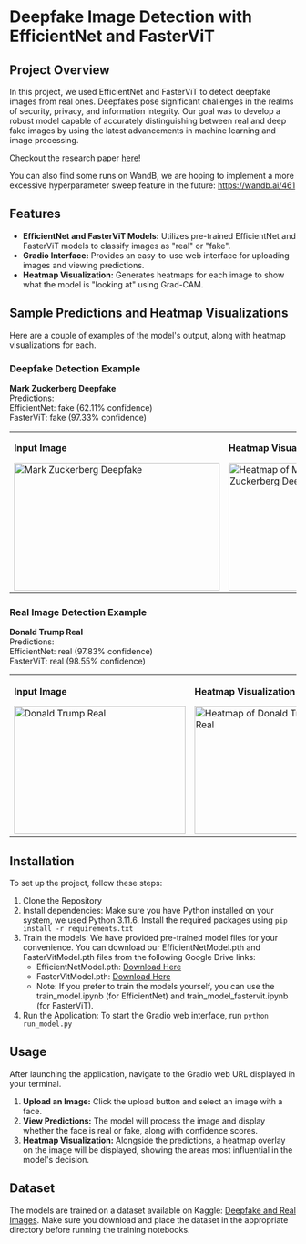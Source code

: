 # Deepfake Image Detection with EfficientNet and FasterViT

## Project Overview
In this project, we used EfficientNet and FasterViT to detect deepfake images from real ones. Deepfakes pose significant challenges in the realms of security, privacy, and information integrity. Our goal was to develop a robust model capable of accurately distinguishing between real and deep fake images by using the latest advancements in machine learning and image processing.

Checkout the research paper [here](https://docs.google.com/document/d/1Duh0sKFxBPB-_-t1U8HRtR3py7OVKb715McTbgyHh7Q/edit?usp=sharing)!

You can also find some runs on WandB, we are hoping to implement a more excessive hyperparameter sweep feature in the future: https://wandb.ai/461

## Features
- **EfficientNet and FasterViT Models:** Utilizes pre-trained EfficientNet and FasterViT models to classify images as "real" or "fake".
- **Gradio Interface:** Provides an easy-to-use web interface for uploading images and viewing predictions.
- **Heatmap Visualization:** Generates heatmaps for each image to show what the model is "looking at" using Grad-CAM.

## Sample Predictions and Heatmap Visualizations 
Here are a couple of examples of the model's output, along with heatmap visualizations for each.

### Deepfake Detection Example
**Mark Zuckerberg Deepfake**  
Predictions:  
EfficientNet: fake (62.11% confidence)  
FasterViT: fake (97.33% confidence)

<table>
  <tr>
    <td>
      <p><strong>Input Image</strong></p>
      <img src="images/mark-zuckerberg-deepfake.webp" alt="Mark Zuckerberg Deepfake" width="361" height="224"/>
    </td>
    <td>
      <p><strong>Heatmap Visualization</strong></p>
      <img src="images/mark-zuckerberg-deepfake-heatmap.png" alt="Heatmap of Mark Zuckerberg Deepfake" width="224" height="224"/>
    </td>
  </tr>
</table>

### Real Image Detection Example
**Donald Trump Real**  
Predictions:  
EfficientNet: real (97.83% confidence)  
FasterViT: real (98.55% confidence)

<table>
  <tr>
    <td>
      <p><strong>Input Image</strong></p>
      <img src="images/donald-trump-real.jpg" alt="Donald Trump Real" width="301" height="224"/>
    </td>
    <td>
      <p><strong>Heatmap Visualization</strong></p>
      <img src="images/donald-trump-real-heatmap.png" alt="Heatmap of Donald Trump Real" width="224" height="224"/>
    </td>
  </tr>
</table>


## Installation
To set up the project, follow these steps:
1. Clone the Repository
2. Install dependencies:
Make sure you have Python installed on your system, we used Python 3.11.6. Install the required packages using `pip install -r requirements.txt`
3. Train the models:
We have provided pre-trained model files for your convenience. You can download our EfficientNetModel.pth and FasterVitModel.pth files from the following Google Drive links:
    - EfficientNetModel.pth: [Download Here](https://drive.google.com/file/d/1xVW50FY02utzv_ux-474tNXU8d7giKkD/view?usp=sharing)
    - FasterVitModel.pth: [Download Here](https://drive.google.com/file/d/120Lz6ueJEPzhTHkxA58kmwtU6IY6O6NX/view?usp=sharing)
    - Note: If you prefer to train the models yourself, you can use the train_model.ipynb (for EfficientNet) and train_model_fastervit.ipynb (for FasterViT).
4. Run the Application:
To start the Gradio web interface, run `python run_model.py`

## Usage
After launching the application, navigate to the Gradio web URL displayed in your terminal.
1. **Upload an Image:** Click the upload button and select an image with a face.
2. **View Predictions:** The model will process the image and display whether the face is real or fake, along with confidence scores.
3. **Heatmap Visualization:** Alongside the predictions, a heatmap overlay on the image will be displayed, showing the areas most influential in the model's decision.

## Dataset
The models are trained on a dataset available on Kaggle: [Deepfake and Real Images](https://www.kaggle.com/datasets/manjilkarki/deepfake-and-real-images). Make sure you download and place the dataset in the appropriate directory before running the training notebooks.

